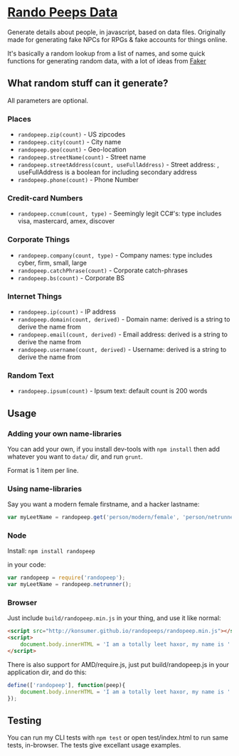 # [Rando Peeps Data](http://konsumer.github.io/randopeeps/)

Generate details about people, in javascript, based on data files. Originally made for generating fake NPCs for RPGs & fake accounts for things online.

It's basically a random lookup from a list of names, and some quick functions for generating random data, with a lot of ideas from [Faker](https://github.com/Marak/Faker.js)

## What random stuff can it generate?

All parameters are optional.

### Places

* `randopeep.zip(count)` - US zipcodes
* `randopeep.city(count)` - City name
* `randopeep.geo(count)` - Geo-location
* `randopeep.streetName(count)` - Street name
* `randopeep.streetAddress(count, useFullAddress)` - Street address: , useFullAddress is a boolean for including secondary address
* `randopeep.phone(count)` - Phone Number


### Credit-card Numbers

* `randopeep.ccnum(count, type)` - Seemingly legit CC#'s: type includes visa, mastercard, amex, discover


### Corporate Things

* `randopeep.company(count, type)` - Company names: type includes cyber, firm, small, large
* `randopeep.catchPhrase(count)` - Corporate catch-phrases
* `randopeep.bs(count)` - Corporate BS


### Internet Things

* `randopeep.ip(count)` - IP address
* `randopeep.domain(count, derived)` - Domain name: derived is a string to derive the name from
* `randopeep.email(count, derived)` - Email address: derived is a string to derive the name from
* `randopeep.username(count, derived)` - Username: derived is a string to derive the name from


### Random Text

* `randopeep.ipsum(count)` - Ipsum text: default count is 200 words


## Usage

### Adding your own name-libraries

You can add your own, if you install dev-tools with `npm install` then add whatever you want to `data/` dir, and run `grunt`.

Format is 1 item per line.

### Using name-libraries

Say you want a modern female firstname, and a hacker lastname:

```javascript
var myLeetName = randopeep.get('person/modern/female', 'person/netrunner');
```


### Node

Install: `npm install randopeep`

in your code:

```javascript
var randopeep = require('randopeep');
var myLeetName = randopeep.netrunner();
```

### Browser

Just include `build/randopeep.min.js` in your thing, and use it like normal:

```html
<script src="http://konsumer.github.io/randopeeps/randopeep.min.js"></script>
<script>
	document.body.innerHTML = 'I am a totally leet haxor, my name is ' + randopeep.netrunner();
</script>
```

There is also support for AMD/require.js, just put build/randopeep.js in your application dir, and do this:

```javascript
define(['randopeep'], function(peep){
	document.body.innerHTML = 'I am a totally leet haxor, my name is ' + peep.netrunner();
});
```

## Testing

You can run my CLI tests with `npm test` or open test/index.html to run same tests, in-browser.  The tests give excellant usage examples.
